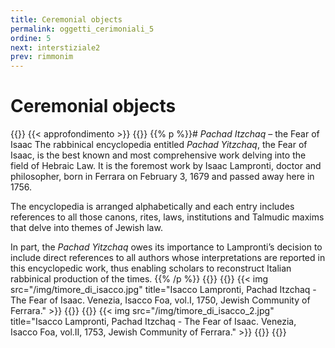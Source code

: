 ```yaml
---
title: Ceremonial objects
permalink: oggetti_cerimoniali_5
ordine: 5
next: interstiziale2
prev: rimmonim
---
```

# Ceremonial objects
{{<row class="approfondimento">}}
{{< approfondimento >}}
{{<column1>}}
{{% p %}}# *Pachad Itzchaq* – the Fear of Isaac
The rabbinical encyclopedia entitled *Pachad Yitzchaq*, the Fear of Isaac, is the best known and most comprehensive work delving into the field of Hebraic Law.
It is the foremost work by Isaac Lampronti, doctor and philosopher, born in Ferrara on February 3, 1679 and passed away here in 1756.

The encyclopedia is arranged alphabetically and each entry includes references to all those canons, rites, laws, institutions and Talmudic maxims that delve
into themes of Jewish law.

In part, the *Pachad Yitzchaq* owes its importance to Lampronti’s decision to include direct references to all authors whose interpretations are reported in this
encyclopedic work, thus enabling scholars to reconstruct Italian rabbinical production of the times.
{{% /p %}}
{{</column1>}}
{{<column>}}
{{< img src="/img/timore_di_isacco.jpg" title="Isacco Lampronti, Pachad Itzchaq - The Fear of Isaac. Venezia, Isacco Foa, vol.I, 1750, Jewish Community of Ferrara." >}}
{{</column>}}
{{<column>}}
{{< img src="/img/timore_di_isacco_2.jpg" title="Isacco Lampronti, Pachad Itzchaq - The Fear of Isaac. Venezia, Isacco Foa, vol.II, 1753, Jewish Community of Ferrara." >}}
{{</column>}}
{{</row>}}